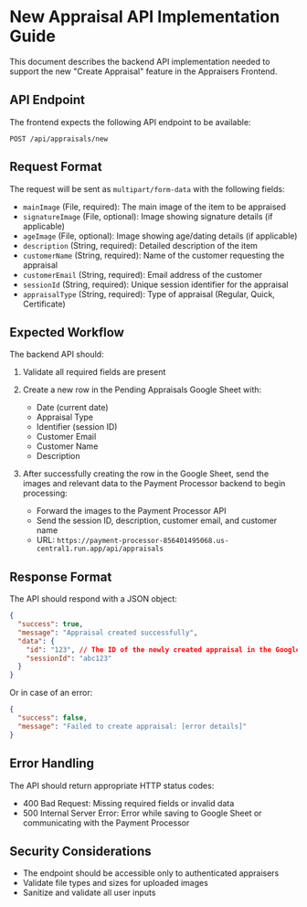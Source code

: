 # New Appraisal API Implementation Guide

This document describes the backend API implementation needed to support the new "Create Appraisal" feature in the Appraisers Frontend.

## API Endpoint

The frontend expects the following API endpoint to be available:

```
POST /api/appraisals/new
```

## Request Format

The request will be sent as `multipart/form-data` with the following fields:

- `mainImage` (File, required): The main image of the item to be appraised
- `signatureImage` (File, optional): Image showing signature details (if applicable)
- `ageImage` (File, optional): Image showing age/dating details (if applicable)
- `description` (String, required): Detailed description of the item
- `customerName` (String, required): Name of the customer requesting the appraisal
- `customerEmail` (String, required): Email address of the customer
- `sessionId` (String, required): Unique session identifier for the appraisal
- `appraisalType` (String, required): Type of appraisal (Regular, Quick, Certificate)

## Expected Workflow

The backend API should:

1. Validate all required fields are present
2. Create a new row in the Pending Appraisals Google Sheet with:
   - Date (current date)
   - Appraisal Type
   - Identifier (session ID)
   - Customer Email
   - Customer Name
   - Description

3. After successfully creating the row in the Google Sheet, send the images and relevant data to the Payment Processor backend to begin processing:
   - Forward the images to the Payment Processor API
   - Send the session ID, description, customer email, and customer name
   - URL: `https://payment-processor-856401495068.us-central1.run.app/api/appraisals`

## Response Format

The API should respond with a JSON object:

```json
{
  "success": true,
  "message": "Appraisal created successfully",
  "data": {
    "id": "123", // The ID of the newly created appraisal in the Google Sheet
    "sessionId": "abc123"
  }
}
```

Or in case of an error:

```json
{
  "success": false,
  "message": "Failed to create appraisal: [error details]"
}
```

## Error Handling

The API should return appropriate HTTP status codes:
- 400 Bad Request: Missing required fields or invalid data
- 500 Internal Server Error: Error while saving to Google Sheet or communicating with the Payment Processor

## Security Considerations

- The endpoint should be accessible only to authenticated appraisers
- Validate file types and sizes for uploaded images
- Sanitize and validate all user inputs 